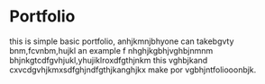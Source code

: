 # Portfolio
this is simple basic portfolio, anhjkmnjbhyone can takebgvty bnm,fcvnbm,hujkl an example f nhghjkgbhjvghbjnmnm bhjnkgtcdfgvhjukl,yhujiklroxdfgthjnkm this vghbjkand cxvcdgvhjkmxsdfghjndfgthjkanghjkx make por vgbhjntfoliooonbjk.
